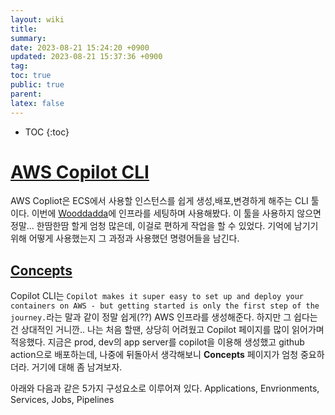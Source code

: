 ```yaml
---
layout: wiki
title:
summary:
date: 2023-08-21 15:24:20 +0900
updated: 2023-08-21 15:37:36 +0900
tag:
toc: true
public: true
parent:
latex: false
---
```


- TOC
  {:toc}

# [AWS Copilot CLI](https://aws.github.io/copilot-cli/)

AWS Copliot은 ECS에서 사용할 인스턴스를 쉽게 생성,배포,변경하게 해주는 CLI 툴이다. 이번에 [Wooddadda](https://wooddadda.com)에 인프라를 세팅하며 사용해봤다. 이 툴을 사용하지 않으면 정말... 한땀한땀 할게 엄청 많은데, 이걸로 편하게 작업을 할 수 있었다. 기억에 남기기 위해 어떻게 사용했는지 그 과정과 사용했던 명령어들을 남긴다.

## [Concepts](https://aws.github.io/copilot-cli/docs/concepts/overview/)

Copilot CLI는 `Copilot makes it super easy to set up and deploy your containers on AWS - but getting started is only the first step of the journey.`라는 말과 같이 정말 쉽게(??) AWS 인프라를 생성해준다. 하지만 그 쉽다는건 상대적인 거니깐.. 나는 처음 할땐, 상당히 어려웠고 Copilot 페이지를 많이 읽어가며 적응했다. 지금은 prod, dev의 app server를 copilot을 이용해 생성했고 github action으로 배포하는데, 나중에 뒤돌아서 생각해보니 **Concepts** 페이지가 엄청 중요하더라. 거기에 대해 좀 남겨보자.

아래와 다음과 같은 5가지 구성요소로 이루어져 있다.
Applications, Envrionments, Services, Jobs, Pipelines
